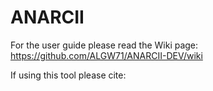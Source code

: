 # ANARCII

For the user guide please read the Wiki page: https://github.com/ALGW71/ANARCII-DEV/wiki


If using this tool please cite:

```Greenshields-Watson et al. 2025
